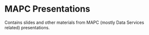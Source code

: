 # MAPC Presentations

Contains slides and other materials from MAPC (mostly Data Services related) presentations.

